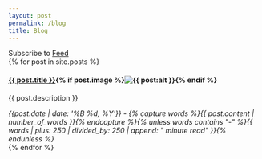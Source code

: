 ```yaml
---
layout: post
permalink: /blog
title: Blog
---
```

<div class="notice">Subscribe to <a href="{{ site.baseurl }}/feed" target="_blank">Feed</a></div>

<section>
{% for post in site.posts %}
<aside>
  <h4><a href="{{ post.url | prepend: site.baseurl | prepend: site.url }}">{{ post.title }}</a>{% if post.image %}<img alt="{{ post:alt }}" src="{{ post.image | prepend: site.baseurl | prepend: site.url }}">{% endif %}</h4>
  <p>{{ post.description }}</p>
  <cite>{{post.date | date: '%B %d, %Y'}} - {% capture words %}{{ post.content | number_of_words }}{% endcapture %}{% unless words contains "-" %}{{ words | plus: 250 | divided_by: 250 | append: " minute read" }}{% endunless %}</cite>
</aside>
{% endfor %}
</section>